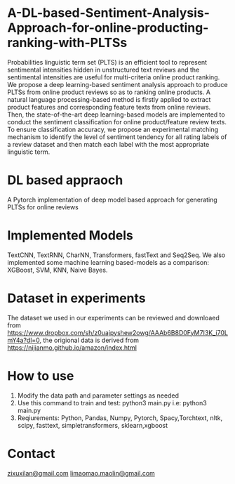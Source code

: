 # A-DL-based-Sentiment-Analysis-Approach-for-online-producting-ranking-with-PLTSs
Probabilities linguistic term set (PLTS) is an efficient tool to represent sentimental intensities hidden in unstructured text reviews and the sentimental intensities are useful for multi-criteria online product ranking. We propose a deep learning-based sentiment analysis approach to produce PLTSs from online product reviews so as to ranking online products. A natural language processing-based method is firstly applied to extract product features and corresponding feature texts from online reviews. Then, the state-of-the-art deep learning-based models are implemented to conduct the sentiment classification for online product/feature review texts. To ensure classification accuracy, we propose an experimental matching mechanism to identify the level of sentiment tendency for all rating labels of a review dataset and then match each label with the most appropriate linguistic term. 

# DL based appraoch
A Pytorch implementation of deep model based approach for generating PLTSs for online reviews

# Implemented Models
TextCNN, TextRNN, CharNN, Transformers, fastText and Seq2Seq.
We also implemented some machine learning based-models as a comparison: XGBoost, SVM, KNN, Naive Bayes.

# Dataset in experiments
The dataset we used in our experiments can be reviewed and downloaed from https://www.dropbox.com/sh/z0uajpyshew2owg/AAAb6B8D0FyM7I3K_i70LmY4a?dl=0, the origional data is derived from https://nijianmo.github.io/amazon/index.html

# How to use
1. Modify the data path and parameter settings as needed
2. Use this command to train and test: python3 main.py
   i.e: python3 main.py
3. Reqiurements: Python, Pandas, Numpy, Pytorch, Spacy,Torchtext, nltk, scipy, fasttext, simpletransformers, sklearn,xgboost

# Contact
zixuxilan@gmail.com  limaomao.maolin@gmail.com


